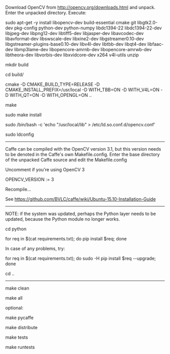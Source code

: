 Download OpenCV from http://opencv.org/downloads.html and unpack. Enter the unpacked directory. Execute:


sudo apt-get -y install libopencv-dev build-essential cmake git libgtk2.0-dev pkg-config python-dev python-numpy libdc1394-22 libdc1394-22-dev libjpeg-dev libpng12-dev libtiff5-dev libjasper-dev libavcodec-dev libavformat-dev libswscale-dev libxine2-dev libgstreamer0.10-dev libgstreamer-plugins-base0.10-dev libv4l-dev libtbb-dev libqt4-dev libfaac-dev libmp3lame-dev libopencore-amrnb-dev libopencore-amrwb-dev libtheora-dev libvorbis-dev libxvidcore-dev x264 v4l-utils unzip


mkdir build

cd build/

cmake -D CMAKE_BUILD_TYPE=RELEASE -D CMAKE_INSTALL_PREFIX=/usr/local -D WITH_TBB=ON -D WITH_V4L=ON -D WITH_QT=ON -D WITH_OPENGL=ON ..

make

sudo make install

sudo /bin/bash -c 'echo "/usr/local/lib" > /etc/ld.so.conf.d/opencv.conf'

sudo ldconfig

-------------------------------------------------------------------------------------------------------------

Caffe can be compiled with the OpenCV version 3.1, but this version needs to be denoted in the Caffe's own Makefile.config. Enter the base directory of the unpacked Caffe source and edit the Makefile.config

 Uncomment if you're using OpenCV 3

 OPENCV_VERSION := 3

Recompile...

See https://github.com/BVLC/caffe/wiki/Ubuntu-15.10-Installation-Guide

--------------------------------------------------------------------------------------------------------------
NOTE: if the system was updated, perhaps the Python layer needs to be updated, because the Python module no longer works.

cd python

for req in $(cat requirements.txt); do pip install $req; done

In case of any problems, try:

for req in $(cat requirements.txt); do sudo -H pip install $req --upgrade; done

cd ..

--------------------------------------------------------------------------------------------------------------



make clean

make all


optional:

make pycaffe

make distribute

make tests

make runtests



